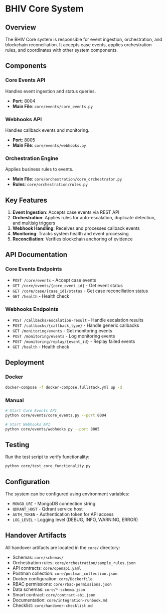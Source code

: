 # BHIV Core System

## Overview
The BHIV Core system is responsible for event ingestion, orchestration, and blockchain reconciliation. It accepts case events, applies orchestration rules, and coordinates with other system components.

## Components

### Core Events API
Handles event ingestion and status queries.
- **Port**: 8004
- **Main File**: `core/events/core_events.py`

### Webhooks API
Handles callback events and monitoring.
- **Port**: 8005
- **Main File**: `core/events/webhooks.py`

### Orchestration Engine
Applies business rules to events.
- **Main File**: `core/orchestration/core_orchestrator.py`
- **Rules**: `core/orchestration/rules.py`

## Key Features

1. **Event Ingestion**: Accepts case events via REST API
2. **Orchestration**: Applies rules for auto-escalation, duplicate detection, and multisig triggers
3. **Webhook Handling**: Receives and processes callback events
4. **Monitoring**: Tracks system health and event processing
5. **Reconciliation**: Verifies blockchain anchoring of evidence

## API Documentation

### Core Events Endpoints
- `POST /core/events` - Accept case events
- `GET /core/events/{core_event_id}` - Get event status
- `GET /core/case/{case_id}/status` - Get case reconciliation status
- `GET /health` - Health check

### Webhooks Endpoints
- `POST /callbacks/escalation-result` - Handle escalation results
- `POST /callbacks/{callback_type}` - Handle generic callbacks
- `GET /monitoring/events` - Get monitoring events
- `POST /monitoring/events` - Log monitoring events
- `POST /monitoring/replay/{event_id}` - Replay failed events
- `GET /health` - Health check

## Deployment

### Docker
```bash
docker-compose -f docker-compose.fullstack.yml up -d
```

### Manual
```bash
# Start Core Events API
python core/events/core_events.py --port 8004

# Start Webhooks API
python core/events/webhooks.py --port 8005
```

## Testing
Run the test script to verify functionality:
```bash
python core/test_core_functionality.py
```

## Configuration
The system can be configured using environment variables:
- `MONGO_URI` - MongoDB connection string
- `QDRANT_HOST` - Qdrant service host
- `AUTH_TOKEN` - Authentication token for API access
- `LOG_LEVEL` - Logging level (DEBUG, INFO, WARNING, ERROR)

## Handover Artifacts
All handover artifacts are located in the `core/` directory:
- Schemas: `core/schemas/`
- Orchestration rules: `core/orchestration/sample_rules.json`
- API contracts: `core/openapi.yaml`
- Postman collection: `core/postman_collection.json`
- Docker configuration: `core/Dockerfile`
- RBAC permissions: `core/rbac-permissions.json`
- Data schemas: `core/*-schema.json`
- Smart contract: `core/contract-abi.json`
- Documentation: `core/integration-runbook.md`
- Checklist: `core/handover-checklist.md`